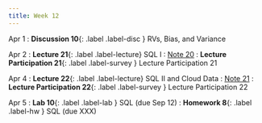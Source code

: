 ```yaml
---
title: Week 12
---
```


Apr 1
: **Discussion 10**{: .label .label-disc } RVs, Bias, and Variance

Apr 2
: **Lecture 21**{: .label .label-lecture} SQL I
    : [Note 20](https://ds100.org/course-notes/sql_I/sql_I.html)
: **Lecture Participation 21**{: .label .label-survey } Lecture Participation 21

Apr 4
: **Lecture 22**{: .label .label-lecture} SQL II and Cloud Data
    : [Note 21](https://ds100.org/course-notes/sql_II/sql_II.html)
: **Lecture Participation 22**{: .label .label-survey } Lecture Participation 22


Apr 5
: **Lab 10**{: .label .label-lab }  SQL (due Sep 12)
: **Homework 8**{: .label .label-hw } SQL (due XXX)